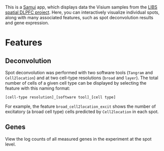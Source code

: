 This is a [Samui](https://github.com/chaichontat/samui) app, which displays data the Visium samples from the [LIBS spatial DLPFC project](http://research.libd.org/spatialDLPFC/). Here, you can interactively visualize individual spots, along with many associated features, such as spot deconvolution results and gene expression.

# Features

## Deconvolution

Spot deconvolution was performed with two software tools (`Tangram` and `Cell2location`) and at two cell-type resolutions (`broad` and `layer`). The total number of cells of a given cell type can be displayed by selecting the feature with this naming format:

`[cell-type resolution]_[software tool]_[cell type]`

For example, the feature `broad_cell2location_excit` shows the number of excitatory (a broad cell type) cells predicted by `Cell2location` in each spot.


## Genes

View the log counts of all measured genes in the experiment at the spot level.

